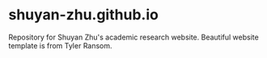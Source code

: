 # shuyan-zhu.github.io
Repository for Shuyan Zhu's academic research website. Beautiful website template is from Tyler Ransom.
